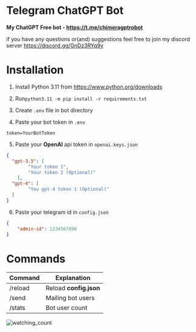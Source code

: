 # Telegram ChatGPT Bot
**My ChatGPT Free bot - https://t.me/chimeragptrobot**

if you have any questions or(and) suggestions feel free to join my discord server https://discord.gg/GnDz3RYq9y

# Installation
1. Install Python 3.11 from https://www.python.org/downloads

2. Run```python3.11 -m pip install -r requirements.txt```

3. Create `.env` file in bot directory

4. Paste your bot token in `.env`
```dotenv filename=".env"
token=YourBotToken
```

5. Paste your **OpenAI** api token in `openai.keys.json`
```json
{
  "gpt-3.5": [
        "Your token 1",
        "Your token 2 (Optional)"
    ],
  "gpt-4": [
        "You gpt-4 token 1 (Optional)"
  ]
}
```

6. Paste your telegram id in `config.json`
```json
{
    "admin-id": 1234567890
}
```

# Commands

| Command | Explanation            |
|---------|------------------------|
| /reload | Reload **config.json** |
| /send   | Mailing bot users      |
| /stats  | Bot user count         |

<img src="https://komarev.com/ghpvc/?username=nichind-telegramchatgpt&color=brightgreen" alt="watching_count" />